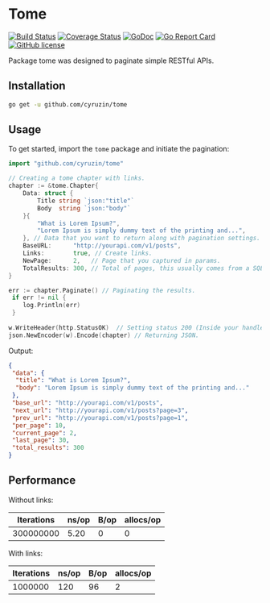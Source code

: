 # Tome

[![Build Status](https://travis-ci.org/cyruzin/tome.svg?branch=master)](https://travis-ci.org/cyruzin/tome) [![Coverage Status](https://coveralls.io/repos/github/cyruzin/tome/badge.svg?branch=master)](https://coveralls.io/github/cyruzin/tome?branch=master) [![GoDoc](https://godoc.org/github.com/cyruzin/tome?status.svg)](https://godoc.org/github.com/cyruzin/tome) [![Go Report Card](https://goreportcard.com/badge/github.com/cyruzin/tome)](https://goreportcard.com/report/github.com/cyruzin/tome) [![GitHub license](https://img.shields.io/github/license/Naereen/StrapDown.js.svg)](https://github.com/Naereen/StrapDown.js/blob/master/LICENSE)

Package tome was designed to paginate simple RESTful APIs.

## Installation

```sh
go get -u github.com/cyruzin/tome
```
## Usage

To get started, import the `tome` package and initiate the pagination:

```go
import "github.com/cyruzin/tome"

// Creating a tome chapter with links.
chapter := &tome.Chapter{
	Data: struct {
		Title string `json:"title"`
		Body  string `json:"body"`
	}{
		"What is Lorem Ipsum?",
		"Lorem Ipsum is simply dummy text of the printing and...",
	}, // Data that you want to return along with pagination settings.
	BaseURL:      "http://yourapi.com/v1/posts",
	Links: 		  true, // Create links.
	NewPage:      2,   // Page that you captured in params.
	TotalResults: 300, // Total of pages, this usually comes from a SQL query total rows result.
}

err := chapter.Paginate() // Paginating the results.
 if err != nil {
	log.Println(err)
 }
    
w.WriteHeader(http.StatusOK)  // Setting status 200 (Inside your handler).
json.NewEncoder(w).Encode(chapter) // Returning JSON.
```

Output: 

```json
{
 "data": {
  "title": "What is Lorem Ipsum?",
  "body": "Lorem Ipsum is simply dummy text of the printing and..."
 },
 "base_url": "http://yourapi.com/v1/posts",
 "next_url": "http://yourapi.com/v1/posts?page=3",
 "prev_url": "http://yourapi.com/v1/posts?page=1",
 "per_page": 10,
 "current_page": 2,
 "last_page": 30,
 "total_results": 300
}
```

## Performance

Without links:

| Iterations | ns/op | B/op | allocs/op |
|------------|-------|------|-----------|
| 300000000  | 5.20  | 0    | 0         |

With links:

| Iterations | ns/op | B/op | allocs/op |
|------------|-------|------|-----------|
| 1000000    | 120   | 96   | 2         |